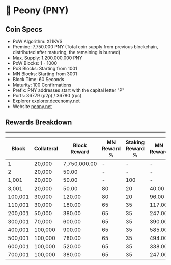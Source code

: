 # 🔸 Peony (PNY)

## Coin Specs

* PoW Algorithm: X11KVS
* Premine: 7.750.000 PNY (Total coin supply from previous blockchain, distributed after maturing, the remaining is burned)
* Max. Supply: 1.200.000.000 PNY
* PoW Blocks: 1 - 1000
* PoS Blocks: Starting from 1001
* MN Blocks: Starting from 3001
* Block Time: 60 Seconds
* Maturity: 100 Confirmations
* Prefix: PNY addresses start with the capital letter "P"
* Ports: 36779 (p2p) / 36780 (rpc)
* Explorer [explorer.decenomy.net](https://explorer.decenomy.net/PNY/blocks)
* Website [peony.net](https://peony.net/)

## Rewards Breakdown

***

| Block   | Collateral | Block Reward | MN Reward % | Staking Reward % | MN Reward | Staker Reward |
| ------- | ---------- | ------------ | ----------- | ---------------- | --------- | ------------- |
| 1       | 20,000     | 7,750,000.00 | -           | -                | -         | -             |
| 2       | 20,000     | 50.00        | -           | -                | -         | -             |
| 1,001   | 20,000     | 50.00        | -           | 100              | -         | 50.00         |
| 3,001   | 20,000     | 50.00        | 80          | 20               | 40.00     | 10.00         |
| 100,001 | 30,000     | 120.00       | 80          | 20               | 96.00     | 24.00         |
| 110,001 | 30,000     | 180.00       | 65          | 35               | 117.00    | 63.00         |
| 200,001 | 50,000     | 380.00       | 65          | 35               | 247.00    | 133.00        |
| 300,001 | 70,000     | 600.00       | 65          | 35               | 390.00    | 210.00        |
| 400,001 | 100,000    | 900.00       | 65          | 35               | 585.00    | 315.00        |
| 500,001 | 100,000    | 760.00       | 65          | 35               | 494.00    | 266.00        |
| 600,001 | 100,000    | 520.00       | 65          | 35               | 338.00    | 182.00        |
| 700,001 | 100,000    | 380.00       | 65          | 35               | 247.00    | 133.00        |

